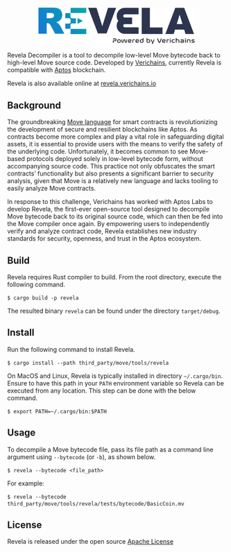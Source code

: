 <p align="center">
<img width="360" src="images/revela.png">
</p>

Revela Decompiler is a tool to decompile low-level Move bytecode back to high-level Move source code. Developed by [Verichains](https://verichains.io), currently Revela is compatible with [Aptos](https://aptoslabs.com/) blockchain.

Revela is also available online at [revela.verichains.io](https://revela.verichains.io)

## Background

The groundbreaking [Move language](https://github.com/move-language/move) for smart contracts is revolutionizing the development of secure and resilient blockchains like Aptos. As contracts become more complex and play a vital role in safeguarding digital assets, it is essential to provide users with the means to verify the safety of the underlying code. Unfortunately, it becomes common to see Move-based protocols deployed solely in low-level bytecode form, without accompanying source code. This practice not only obfuscates the smart contracts’ functionality but also presents a significant barrier to security analysis, given that Move is a relatively new language and lacks tooling to easily analyze Move contracts.

In response to this challenge, Verichains has worked with Aptos Labs to develop Revela, the first-ever open-source tool designed to decompile Move bytecode back to its original source code, which can then be fed into the Move compiler once again. By empowering users to independently verify and analyze contract code, Revela establishes new industry standards for security, openness, and trust in the Aptos ecosystem.

## Build

Revela requires Rust compiler to build. From the root directory, execute the following command.

```
$ cargo build -p revela
```

The resulted binary `revela` can be found under the directory `target/debug`.

## Install

Run the following command to install Revela.

```
$ cargo install --path third_party/move/tools/revela
```

On MacOS and Linux, Revela is typically installed in directory `~/.cargo/bin`.
Ensure to have this path in your `PATH` environment variable so Revela can be executed from any location.
This step can be done with the below command.

```
$ export PATH=~/.cargo/bin:$PATH
```

## Usage

To decompile a Move bytecode file, pass its file path as a command line
argument using `--bytecode` (or `-b`), as shown below.

```
$ revela --bytecode <file_path>
```

For example:

```
$ revela --bytecode third_party/move/tools/revela/tests/bytecode/BasicCoin.mv
```

## License

Revela is released under the open source [Apache License](LICENSE)
